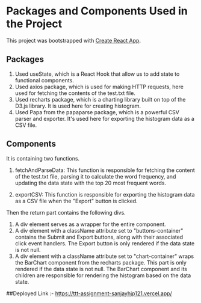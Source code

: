 # Packages and Components Used in the Project

This project was bootstrapped with [Create React App](https://github.com/facebook/create-react-app).

## Packages

1. Used useState, which is a React Hook that allow us to add state to functional components.
2. Used axios package, which is used for making HTTP requests, here used for fetching the contents of the test.txt file.
3. Used recharts package, which is a charting library built on top of the D3.js library. It is used here for creating histogram.
4. Used Papa from the papaparse package, which is a powerful CSV parser and exporter. It's used here for exporting the histogram data as a CSV file.

## Components

It is containing two functions. 

1. fetchAndParseData: This function is responsible for fetching the content of the test.txt file, parsing it to calculate the word frequency, and updating the data state with the top 20 most frequent words.

2. exportCSV: This function is responsible for exporting the histogram data as a CSV file when the "Export" button is clicked.

Then the return part contains the following divs.

1. A div element serves as a wrapper for the entire component.
2. A div element with a className attribute set to "buttons-container" contains the Submit and Export buttons, along with their associated click event handlers. The Export button is only rendered if the data state is not null.
3. A div element with a className attribute set to "chart-container" wraps the BarChart component from the recharts package. This part is only rendered if the data state is not null. The BarChart component and its children are responsible for rendering the histogram based on the data state.


##Deployed Link :- 
https://ttt-assignment-sanjayhjp121.vercel.app/
